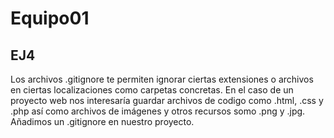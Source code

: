 # Equipo01


## EJ4
Los archivos .gitignore te permiten ignorar ciertas extensiones o archivos en ciertas localizaciones como carpetas concretas. En el caso de un proyecto web nos interesaría
guardar archivos de codigo como .html, .css y .php así como archivos de imágenes y otros recursos somo .png y .jpg. Añadimos un .gitignore en nuestro proyecto.
